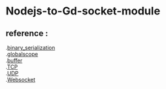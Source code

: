 # Nodejs-to-Gd-socket-module

## reference : 
.[binary_serialization](http://docs.godotengine.org/en/latest/tutorials/misc/binary_serialization_api.html)<br /> 
.[globalscope](https://docs.godotengine.org/en/3.1/classes/class_@globalscope.html) <br />
.[buffer](https://nodejs.org/dist/latest-v12.x/docs/api/buffer.html)  <br />
.[TCP](https://nodejs.org/dist/latest-v12.x/docs/api/net.html) <br />
.[UDP](https://nodejs.org/dist/latest-v12.x/docs/api/dgram.html) <br />
.[Websocket](https://www.npmjs.com/package/ws)
